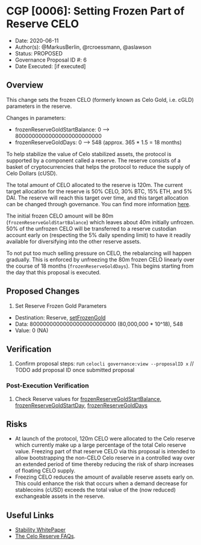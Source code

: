 # CGP [0006]: Setting Frozen Part of Reserve CELO

- Date: 2020-06-11
- Author(s): @MarkusBerlin, @rcroessmann, @aslawson
- Status: PROPOSED
- Governance Proposal ID #: 6
- Date Executed: [if executed]

## Overview
This change sets the frozen CELO (formerly known as Celo Gold, i.e. cGLD) parameters in the reserve.

Changes in parameters:

- frozenReserveGoldStartBalance: 0 --> 80000000000000000000000000
- frozenReserveGoldDays: 0 --> 548 (approx. 365 * 1.5 = 18 months)

To help stabilize the value of Celo stabilized assets, the protocol is supported by a component called a reserve. The reserve consists of a basket of cryptocurrencies that helps the protocol to reduce the supply of Celo Dollars (cUSD).

The total amount of CELO allocated to the reserve is 120m. The current target allocation for the reserve is 50% CELO, 30% BTC, 15% ETH, and 5% DAI. The reserve will reach this target over time, and this target allocation can be changed through governance. You can find more information [here](https://medium.com/celoorg/the-celo-reserve-faqs-f3f7cbb1991f). 

The initial frozen CELO amount will be 80m (`frozenReserveGoldStartBalance`) which leaves about 40m initially unfrozen. 50% of the unfrozen CELO will be transferred to a reserve custodian account early on (respecting the 5% daily spending limit) to have it readily available for diversifying into the other reserve assets.

To not put too much selling pressure on CELO, the rebalancing will happen gradually.  This is enforced by unfreezing the 80m frozen CELO linearly over the course of 18 months (`frozenReserveGoldDays`).  This begins starting from the day that this proposal is executed.


## Proposed Changes

1. Set Reserve Frozen Gold Parameters
 - Destination: Reserve, [setFrozenGold](https://github.com/celo-org/celo-monorepo/blob/de09a44f5ea2c2116506a6b3d05dcaaef92d4fad/packages/protocol/contracts/stability/Reserve.sol#L153)
 - Data: 80000000000000000000000000 (80,000,000 * 10^18), 548
 - Value: 0 (NA)

## Verification

1. Confirm proposal steps: run `celocli governance:view --proposalID x` // TODO add proposal ID once submitted proposal

### Post-Execution Verification

1. Check Reserve values for [frozenReserveGoldStartBalance](https://github.com/celo-org/celo-monorepo/blob/de09a44f5ea2c2116506a6b3d05dcaaef92d4fad/packages/protocol/contracts/stability/Reserve.sol#L44), [frozenReserveGoldStartDay](https://github.com/celo-org/celo-monorepo/blob/de09a44f5ea2c2116506a6b3d05dcaaef92d4fad/packages/protocol/contracts/stability/Reserve.sol#L45), [frozenReserveGoldDays](https://github.com/celo-org/celo-monorepo/blob/de09a44f5ea2c2116506a6b3d05dcaaef92d4fad/packages/protocol/contracts/stability/Reserve.sol#L46)

## Risks

- At launch of the protocol, 120m CELO were allocated to the Celo reserve which currently make up a large percentage of the total Celo reserve value. Freezing part of that reserve CELO via this proposal is intended to allow bootstrapping the non-CELO Celo reserve in a controlled way over an extended period of time thereby reducing the risk of sharp increases of floating CELO supply.
- Freezing CELO reduces the amount of available reserve assets early on.  This could enhance the risk that occurs when a demand decrease for stablecoins (cUSD) exceeds the total value of the (now reduced) exchangeable assets in the reserve.

## Useful Links

* [Stability WhitePaper](https://celo.org/papers/Celo_Stability_Analysis.pdf)
* [The Celo Reserve FAQs](https://medium.com/celoorg/the-celo-reserve-faqs-f3f7cbb1991f). 
